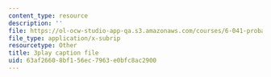 ```yaml
---
content_type: resource
description: ''
file: https://ol-ocw-studio-app-qa.s3.amazonaws.com/courses/6-041-probabilistic-systems-analysis-and-applied-probability-fall-2010/63af26608bf156ec7963e0bfc8ac2900_Tx7zzD4aeiA.srt
file_type: application/x-subrip
resourcetype: Other
title: 3play caption file
uid: 63af2660-8bf1-56ec-7963-e0bfc8ac2900
---
```

